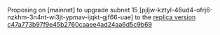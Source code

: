 Proposing on [mainnet] to upgrade subnet 15 [pjljw-kztyl-46ud4-ofrj6-nzkhm-3n4nt-wi3jt-ypmav-ijqkt-gjf66-uae] to the [replica version c47a773b97f9e45b2760caaee4ad24aa6d5c9b69](https://github.com/dfinity/ic/commit/074feaa2c6cd61f98042ed4adde0a6d913387ff2)

